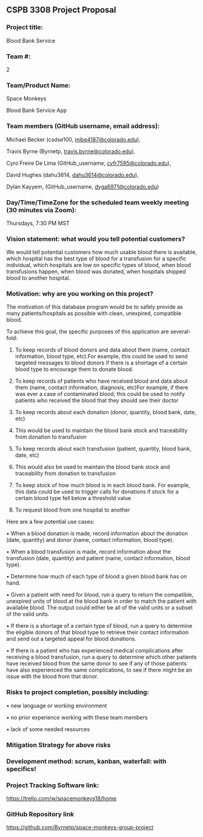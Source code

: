 ## CSPB 3308 Project Proposal

### Project title: 
Blood Bank Service

### Team #: 
2

### Team/Product Name: 
Space Monkeys

Blood Bank Service App

### Team members (GitHub username, email address): 
Michael Becker (csdse100, mibe4187@colorado.edu), 

Travis Byrne (Byrnetp, travis.byrne@colorado.edu), 

Cyro Freire De Lima (GitHub_username, cyfr7595@colorado.edu), 

David Hughes (dahu3614, dahu3614@colorado.edu), 

Dylan Kayyem, (GitHub_username, dyga6971@colorado.edu)

### Day/Time/TimeZone for the scheduled team weekly meeting (30 minutes via Zoom): 
Thursdays, 7:30 PM MST

### Vision statement: what would you tell potential customers? 
We would tell potential customers how much usable blood there is available, which hospital has the best type of blood for a transfusion for a specific individual, which hospitals are low on specific types of blood, when blood transfusions happen, when blood was donated, when hospitals shipped blood to another hospital.

### Motivation: why are you working on this project?
The motivation of this database program would be to safely provide as many patients/hospitals as possible with clean, unexpired, compatible blood.

To achieve this goal, the specific purposes of this application are several-fold:

1.	To keep records of blood donors and data about them (name, contact information, blood type, etc).For example, this could be used to send targeted messages to blood donors if there is a shortage of a certain blood type to encourage them to donate blood.

2.	To keep records of patients who have received blood and data about them (name, contact information, diagnosis, etc)For example, if there was ever a case of contaminated blood, this could be used to notify patients who received the blood that they should see their doctor

3.	To keep records about each donation (donor, quantity, blood bank, date, etc)

4.	This would be used to maintain the blood bank stock and traceability from donation to transfusion

5.	To keep records about each transfusion (patient, quantity, blood bank, date, etc)

6.	This would also be used to maintain the blood bank stock and traceability from donation to transfusion

7.	To keep stock of how much blood is in each blood bank. For example, this data could be used to trigger calls for donations if stock for a certain blood type fell below a threshold value

8.	To request blood from one hospital to another

Here are a few potential use cases:

•	When a blood donation is made, record information about the donation (date, quantity) and donor (name, contact information, blood type).

•	When a blood transfusion is made, record information about the transfusion (date, quantity) and patient (name, contact information, blood type).

•	Determine how much of each type of blood a given blood bank has on hand.

•	Given a patient with need for blood, run a query to return the compatible, unexpired units of blood at the blood bank in order to match the patient with available blood. The output could either be all of the valid units or a subset of the valid units.

•	If there is a shortage of a certain type of blood, run a query to determine the eligible donors of that blood type to retrieve their contact information and send out a targeted appeal for blood donations.

•	If there is a patient who has experienced medical complications after receiving a blood transfusion, run a query to determine which other patients have received blood from the same donor to see if any of those patients have also experienced the same complications, to see if there might be an issue with the blood from that donor.

### Risks to project completion, possibly including:
•	new language or working environment

•	no prior experience working with these team members

•	lack of some needed resources

### Mitigation Strategy for above risks

### Development method: scrum, kanban, waterfall: with specifics!

### Project Tracking Software link:
https://trello.com/w/spacemonkeys18/home

### GitHub Repository link
https://github.com/Byrnetp/space-monkeys-group-project